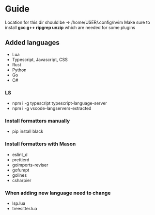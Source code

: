 # Guide

Location for this dir should be -> /home/USER/.config/nvim
Make sure to install **gcc g++ ripgrep unzip** which are needed for some plugins

## Added languages

- Lua
- Typescript, Javascript, CSS
- Rust
- Python
- Go
- C#

### LS

- npm i -g typescript typescript-language-server
- npm i -g vscode-langservers-extracted

### Install formatters manually

- pip install black

### Install formatters with Mason

- eslint_d <!-- Javascript, Typescript -->
- prettierd
- goimports-reviser <!-- Golang -->
- gofumpt
- golines
- csharpier <!-- C# -->

### When adding new language need to change

- lsp.lua <!-- Language server -->
- treesitter.lua <!-- Syntax highlighting -->
